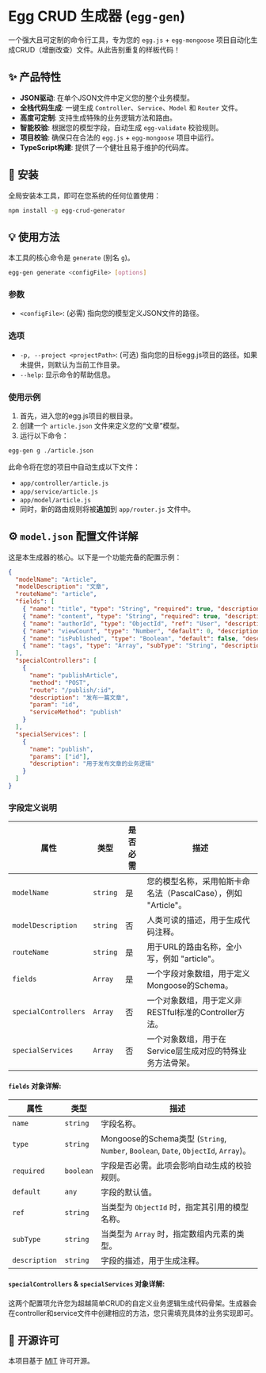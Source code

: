 # Egg CRUD 生成器 (`egg-gen`)

一个强大且可定制的命令行工具，专为您的 `egg.js` + `egg-mongoose` 项目自动化生成CRUD（增删改查）文件。从此告别重复的样板代码！

## ✨ 产品特性

-   **JSON驱动**: 在单个JSON文件中定义您的整个业务模型。
-   **全栈代码生成**: 一键生成 `Controller`、`Service`、`Model` 和 `Router` 文件。
-   **高度可定制**: 支持生成特殊的业务逻辑方法和路由。
-   **智能校验**: 根据您的模型字段，自动生成 `egg-validate` 校验规则。
-   **项目校验**: 确保只在合法的 `egg.js` + `egg-mongoose` 项目中运行。
-   **TypeScript构建**: 提供了一个健壮且易于维护的代码库。

## 🚀 安装

全局安装本工具，即可在您系统的任何位置使用：

```bash
npm install -g egg-crud-generator
```

## 💡 使用方法

本工具的核心命令是 `generate` (别名 `g`)。

```bash
egg-gen generate <configFile> [options]
```

### 参数

-   `<configFile>`: (必需) 指向您的模型定义JSON文件的路径。

### 选项

-   `-p, --project <projectPath>`: (可选) 指向您的目标egg.js项目的路径。如果未提供，则默认为当前工作目录。
-   `--help`: 显示命令的帮助信息。

### 使用示例

1.  首先，进入您的egg.js项目的根目录。
2.  创建一个 `article.json` 文件来定义您的“文章”模型。
3.  运行以下命令：

```bash
egg-gen g ./article.json
```

此命令将在您的项目中自动生成以下文件：
-   `app/controller/article.js`
-   `app/service/article.js`
-   `app/model/article.js`
-   同时，新的路由规则将被**追加**到 `app/router.js` 文件中。

## ⚙️ `model.json` 配置文件详解

这是本生成器的核心。以下是一个功能完备的配置示例：

```json
{
  "modelName": "Article",
  "modelDescription": "文章",
  "routeName": "article",
  "fields": [
    { "name": "title", "type": "String", "required": true, "description": "文章标题" },
    { "name": "content", "type": "String", "required": true, "description": "文章内容" },
    { "name": "authorId", "type": "ObjectId", "ref": "User", "description": "作者的用户ID" },
    { "name": "viewCount", "type": "Number", "default": 0, "description": "浏览量" },
    { "name": "isPublished", "type": "Boolean", "default": false, "description": "发布状态" },
    { "name": "tags", "type": "Array", "subType": "String", "description": "文章标签" }
  ],
  "specialControllers": [
    {
      "name": "publishArticle",
      "method": "POST",
      "route": "/publish/:id",
      "description": "发布一篇文章",
      "param": "id",
      "serviceMethod": "publish"
    }
  ],
  "specialServices": [
    {
      "name": "publish",
      "params": ["id"],
      "description": "用于发布文章的业务逻辑"
    }
  ]
}
```

### 字段定义说明

| 属性                 | 类型     | 是否必需 | 描述                                                                |
| -------------------- | -------- | -------- | ------------------------------------------------------------------- |
| `modelName`          | `string` | 是       | 您的模型名称，采用帕斯卡命名法（PascalCase），例如 "Article"。        |
| `modelDescription`   | `string` | 否       | 人类可读的描述，用于生成代码注释。                                    |
| `routeName`          | `string` | 是       | 用于URL的路由名称，全小写，例如 "article"。                           |
| `fields`             | `Array`  | 是       | 一个字段对象数组，用于定义Mongoose的Schema。                          |
| `specialControllers` | `Array`  | 否       | 一个对象数组，用于定义非RESTful标准的Controller方法。               |
| `specialServices`    | `Array`  | 否       | 一个对象数组，用于在Service层生成对应的特殊业务方法骨架。             |

#### `fields` 对象详解:

| 属性          | 类型      | 描述                                                                    |
| ------------- | --------- | ----------------------------------------------------------------------- |
| `name`        | `string`  | 字段名称。                                                              |
| `type`        | `string`  | Mongoose的Schema类型 (`String`, `Number`, `Boolean`, `Date`, `ObjectId`, `Array`)。 |
| `required`    | `boolean` | 字段是否必需。此项会影响自动生成的校验规则。                              |
| `default`     | `any`     | 字段的默认值。                                                          |
| `ref`         | `string`  | 当类型为 `ObjectId` 时，指定其引用的模型名称。                            |
| `subType`     | `string`  | 当类型为 `Array` 时，指定数组内元素的类型。                               |
| `description` | `string`  | 字段的描述，用于生成注释。                                                |

#### `specialControllers` & `specialServices` 对象详解:

这两个配置项允许您为超越简单CRUD的自定义业务逻辑生成代码骨架。生成器会在controller和service文件中创建相应的方法，您只需填充具体的业务实现即可。



## 📜 开源许可

本项目基于 [MIT](https://github.com/your-username/egg-crud-generator/blob/main/LICENSE) 许可开源。